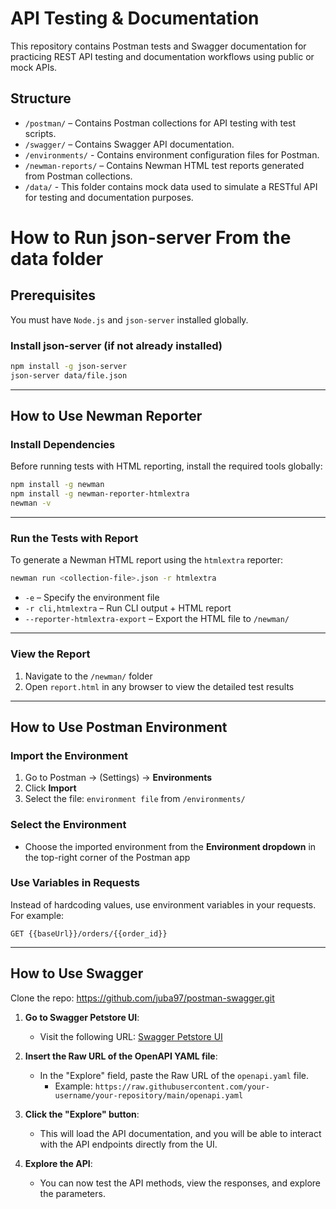 # API Testing & Documentation  

This repository contains Postman tests and Swagger documentation for practicing REST API testing and documentation workflows using public or mock APIs.

## Structure

- `/postman/` – Contains Postman collections for API testing with test scripts.
- `/swagger/` –  Contains Swagger API documentation.
- `/environments/` - Contains environment configuration files for Postman.
- `/newman-reports/` – Contains Newman HTML test reports generated from Postman collections.
- `/data/` - This folder contains mock data used to simulate a RESTful API for testing and documentation purposes.

# How to Run json-server From the data folder

## Prerequisites

You must have `Node.js` and `json-server` installed globally.

### Install json-server (if not already installed)

```bash
npm install -g json-server
json-server data/file.json
```
---

##  How to Use Newman Reporter

###  Install Dependencies

Before running tests with HTML reporting, install the required tools globally:

```bash
npm install -g newman
npm install -g newman-reporter-htmlextra
newman -v
```

---

###  Run the Tests with Report

To generate a Newman HTML report using the `htmlextra` reporter:

```bash
newman run <collection-file>.json -r htmlextra
```

- `-e` – Specify the environment file
- `-r cli,htmlextra` – Run CLI output + HTML report
- `--reporter-htmlextra-export` – Export the HTML file to `/newman/`

---

###  View the Report

1. Navigate to the `/newman/` folder
2. Open `report.html` in any browser to view the detailed test results

---

  ##  How to Use Postman Environment

###  Import the Environment

1. Go to Postman → (Settings) → **Environments**
2. Click **Import**
3. Select the file: `environment file` from `/environments/`

###  Select the Environment

- Choose the imported environment from the **Environment dropdown** in the top-right corner of the Postman app

###  Use Variables in Requests

Instead of hardcoding values, use environment variables in your requests.  
For example:

```http
GET {{baseUrl}}/orders/{{order_id}}
```

---

##  How to Use Swagger

  Clone the repo: https://github.com/juba97/postman-swagger.git

1. **Go to Swagger Petstore UI**:
   - Visit the following URL: [Swagger Petstore UI](https://petstore.swagger.io)

2. **Insert the Raw URL of the OpenAPI YAML file**:
   - In the "Explore" field, paste the Raw URL of the `openapi.yaml` file.
     - Example: `https://raw.githubusercontent.com/your-username/your-repository/main/openapi.yaml`

3. **Click the "Explore" button**:
   - This will load the API documentation, and you will be able to interact with the API endpoints directly from the UI.

4. **Explore the API**:
   - You can now test the API methods, view the responses, and explore the parameters.

